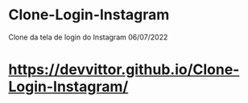 # Clone-Login-Instagram
Clone da tela de login do Instagram 06/07/2022
# https://devvittor.github.io/Clone-Login-Instagram/

